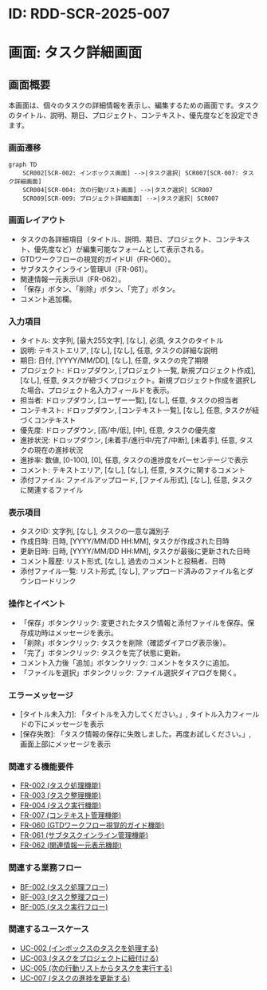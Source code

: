 # ID: RDD-SCR-2025-007

# 画面: タスク詳細画面

## 画面概要

本画面は、個々のタスクの詳細情報を表示し、編集するための画面です。タスクのタイトル、説明、期日、プロジェクト、コンテキスト、優先度などを設定できます。

### 画面遷移

```mermaid
graph TD
    SCR002[SCR-002: インボックス画面] -->|タスク選択| SCR007[SCR-007: タスク詳細画面]
    SCR004[SCR-004: 次の行動リスト画面] -->|タスク選択| SCR007
    SCR009[SCR-009: プロジェクト詳細画面] -->|タスク選択| SCR007
```

### 画面レイアウト

- タスクの各詳細項目（タイトル、説明、期日、プロジェクト、コンテキスト、優先度など）が編集可能なフォームとして表示される。
- GTDワークフローの視覚的ガイドUI（FR-060）。
- サブタスクインライン管理UI（FR-061）。
- 関連情報一元表示UI（FR-062）。
- 「保存」ボタン、「削除」ボタン、「完了」ボタン。
- コメント追加欄。

### 入力項目

- タイトル: 文字列, [最大255文字], [なし], 必須, タスクのタイトル
- 説明: テキストエリア, [なし], [なし], 任意, タスクの詳細な説明
- 期日: 日付, [YYYY/MM/DD], [なし], 任意, タスクの完了期限
- プロジェクト: ドロップダウン, [プロジェクト一覧, 新規プロジェクト作成],
  [なし], 任意, タスクが紐づくプロジェクト。新規プロジェクト作成を選択した場合、プロジェクト名入力フィールドを表示。
- 担当者: ドロップダウン, [ユーザー一覧], [なし], 任意, タスクの担当者
- コンテキスト: ドロップダウン, [コンテキスト一覧],
  [なし], 任意, タスクが紐づくコンテキスト
- 優先度: ドロップダウン, [高/中/低], [中], 任意, タスクの優先度
- 進捗状況: ドロップダウン, [未着手/進行中/完了/中断],
  [未着手], 任意, タスクの現在の進捗状況
- 進捗率: 数値, [0-100], [0], 任意, タスクの進捗度をパーセンテージで表示
- コメント: テキストエリア, [なし], [なし], 任意, タスクに関するコメント
- 添付ファイル: ファイルアップロード, [ファイル形式],
  [なし], 任意, タスクに関連するファイル

### 表示項目

- タスクID: 文字列, [なし], タスクの一意な識別子
- 作成日時: 日時, [YYYY/MM/DD HH:MM], タスクが作成された日時
- 更新日時: 日時, [YYYY/MM/DD HH:MM], タスクが最後に更新された日時
- コメント履歴: リスト形式, [なし], 過去のコメントと投稿者、日時
- 添付ファイル一覧: リスト形式,
  [なし], アップロード済みのファイル名とダウンロードリンク

### 操作とイベント

- 「保存」ボタンクリック: 変更されたタスク情報と添付ファイルを保存。保存成功時はメッセージを表示。
- 「削除」ボタンクリック: タスクを削除（確認ダイアログ表示後）。
- 「完了」ボタンクリック: タスクを完了状態に更新。
- コメント入力後「追加」ボタンクリック: コメントをタスクに追加。
- 「ファイルを選択」ボタンクリック: ファイル選択ダイアログを開く。

### エラーメッセージ

- [タイトル未入力]: 「タイトルを入力してください。」, タイトル入力フィールドの下にメッセージを表示
- [保存失敗]: 「タスク情報の保存に失敗しました。再度お試しください。」, 画面上部にメッセージを表示

### 関連する機能要件

- [FR-002 (タスク処理機能)](../functional-requirements/fr-002-task-processing-function.md)
- [FR-003 (タスク整理機能)](../functional-requirements/fr-003-task-organization-function.md)
- [FR-004 (タスク実行機能)](../functional-requirements/fr-004-task-execution-function.md)
- [FR-007 (コンテキスト管理機能)](../functional-requirements/fr-007-context-management-function.md)
- [FR-060 (GTDワークフロー視覚的ガイド機能)](../functional-requirements/fr-060-gtd-workflow-visual-guide-function.md)
- [FR-061 (サブタスクインライン管理機能)](../functional-requirements/fr-061-subtask-inline-management-function.md)
- [FR-062 (関連情報一元表示機能)](../functional-requirements/fr-062-related-information-unified-display-function.md)

### 関連する業務フロー

- [BF-002 (タスク処理フロー)](../business-flows/bf-002-task-processing-flow.md)
- [BF-003 (タスク整理フロー)](../business-flows/bf-003-task-organization-flow.md)
- [BF-005 (タスク実行フロー)](../business-flows/bf-005-task-execution-flow.md)

### 関連するユースケース

- [UC-002 (インボックスのタスクを処理する)](../use-cases/uc-002-process-inbox-task.md)
- [UC-003 (タスクをプロジェクトに紐付ける)](../use-cases/uc-003-link-task-to-project.md)
- [UC-005 (次の行動リストからタスクを実行する)](../use-cases/uc-005-execute-next-action-task.md)
- [UC-007 (タスクの進捗を更新する)](../use-cases/uc-007-update-task-progress.md)
